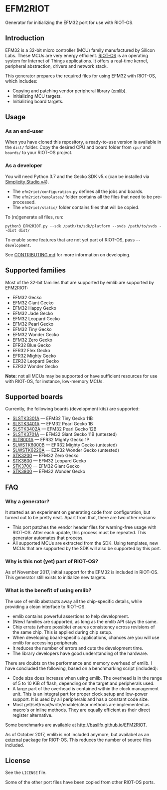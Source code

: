 # EFM2RIOT
Generator for initializing the EFM32 port for use with RIOT-OS.

## Introduction
EFM32 is a 32-bit micro controller (MCU) family manufactured by Silicon Labs.
These MCUs are very energy efficient. [RIOT-OS](http://www.riot-os.org/) is an
operating system for Internet of Things applications. It offers a real-time
kernel, peripheral abstraction, drivers and network stack.

This generator prepares the required files for using EFM32 with RIOT-OS, which
includes:

* Copying and patching vendor peripheral library
  ([emlib](http://devtools.silabs.com/dl/documentation/doxygen/)).
* Initializing MCU targets.
* Initializing board targets.

## Usage

### As an end-user
When you have cloned this repository, a ready-to-use version is available in
the `dist/` folder. Copy the desired CPU and board folder from `cpu/` and
`boards/` to your RIOT-OS project.

### As a developer
You will need Python 3.7 and the Gecko SDK v5.x (can be installed via
[Simplicity Studio v4](https://www.silabs.com/products/development-tools/software/simplicity-studio)).

* The `efm2riot/configuration.py` defines all the jobs and boards.
* The `efm2riot/templates/` folder contains all the files that need to be
  pre-processed.
* The `efm2riot/static/` folder contains files that will be copied.

To (re)generate all files, run:

```
python3 EFM2RIOT.py --sdk /path/to/sdk/platform --svds /path/to/svds --dist dist/
```

To enable some features that are not yet part of RIOT-OS, pass `--development`.

See [CONTRIBUTING.md](CONTRIBUTING.md) for more information on developing.

## Supported families
Most of the 32-bit families that are supported by emlib are supported by
EFM2RIOT:

* EFM32 Gecko
* EFM32 Giant Gecko
* EFM32 Happy Gecko
* EFM32 Jade Gecko
* EFM32 Leopard Gecko
* EFM32 Pearl Gecko
* EFM32 Tiny Gecko
* EFM32 Wonder Gecko
* EFM32 Zero Gecko
* EFR32 Blue Gecko
* EFR32 Flex Gecko
* EFR32 Mighty Gecko
* EZR32 Leopard Gecko
* EZR32 Wonder Gecko

**Note:** not all MCUs may be supported or have sufficient resources for use
with RIOT-OS, for instance, low-memory MCUs.

## Supported boards
Currently, the following boards (development kits) are supported:

* [SLSTK3301A](dist/doc/SLSTK3301A.md) &mdash; EFM32 Tiny  Gecko 11B
* [SLSTK3401A](dist/doc/SLSTK3401A.md) &mdash; EFM32 Pearl Gecko 1B
* [SLSTK3402A](dist/doc/SLSTK3402A.md) &mdash; EFM32 Pearl Gecko 12B
* [SLSTK3701A](dist/doc/SLSTK3701A.md) &mdash; EFM32 Giant Gecko 11B (untested)
* [SLTB001A](dist/doc/SLTB001A.md) &mdash; EFR32 Mighty Gecko 1P
* [SLWSTK6000B](dist/doc/SLWSTK6000B.md) &mdash; EFR32 Mighty Gecko (untested)
* [SLWSTK6220A](dist/doc/SLWSTK6220A.md) &mdash; EZR32 Wonder Gecko (untested)
* [STK3200](dist/doc/STK3200.md) &mdash; EFM32 Zero Gecko
* [STK3600](dist/doc/STK3600.md) &mdash; EFM32 Leopard Gecko
* [STK3700](dist/doc/STK3700.md) &mdash; EFM32 Giant Gecko
* [STK3800](dist/doc/STK3800.md) &mdash; EFM32 Wonder Gecko

## FAQ

### Why a generator?
It started as an experiment on generating code from configuration, but turned
out to be pretty neat. Apart from that, there are two other reasons:

* This port patches the vendor header files for warning-free usage with
  RIOT-OS. After each update, this process must be repeated. This generator
  automates that process.
* All supported MCUs are extracted from the SDK. Using templates, new MCUs that
  are supported by the SDK will also be supported by this port.

### Why is this not (yet) part of RIOT-OS?
As of November 2017, initial support for the EFM32 is included in RIOT-OS. This
generator still exists to initialize new targets.

### What is the benefit of using emlib?
The use of emlib abstracts away all the chip-specific details, while providing
a clean interface to RIOT-OS.

* emlib contains powerful assertions to help development.
* (New) families are supported, as long as the emlib API stays the same.
* Chip errata (where possible) ensures consistency across revisions of the same
  chip. This is applied during chip setup.
* When developing board-specific applications, chances are you will use emlib
  for accessing peripherals.
* It reduces the number of errors and cuts the development time.
* The library developers have good understanding of the hardware.

There are doubts on the performance and memory overhead of emlib. I have
concluded the following, based on a benchmarking script (included):

* Code size does increase when using emlib. The overhead is in the range of 5
  to 10 KiB of flash, depending on the target and peripherals used.
* A large part of the overhead is contained within the clock management unit.
  This is an integral part for proper clock setup and low-power support. It is
  used by all peripherals and has a constant code size.
* Most get/set/read/write/enable/clear methods are implemented as macro's or
  inline methods. They are equally efficient as their direct register
  alternative.

Some benchmarks are available at http://basilfx.github.io/EFM2RIOT.

As of October 2017, emlib is not included anymore, but availabel as an
[external](https://github.com/basilfx/RIOT-gecko-sdk) package for RIOT-OS. This
reduces the number of source files included.

## License
See the `LICENSE` file.

Some of the other port files have been copied from other RIOT-OS ports.
